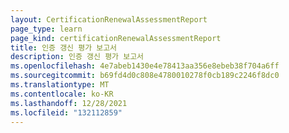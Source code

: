 ```yaml
---
layout: CertificationRenewalAssessmentReport
page_type: learn
page_kind: certificationRenewalAssessmentReport
title: 인증 갱신 평가 보고서
description: 인증 갱신 평가 보고서
ms.openlocfilehash: 4e7abeb1430e4e78413aa356e8ebeb38f704a6ff
ms.sourcegitcommit: b69fd4d0c808e4780010278f0cb189c2246f8dc0
ms.translationtype: MT
ms.contentlocale: ko-KR
ms.lasthandoff: 12/28/2021
ms.locfileid: "132112859"
---
```

